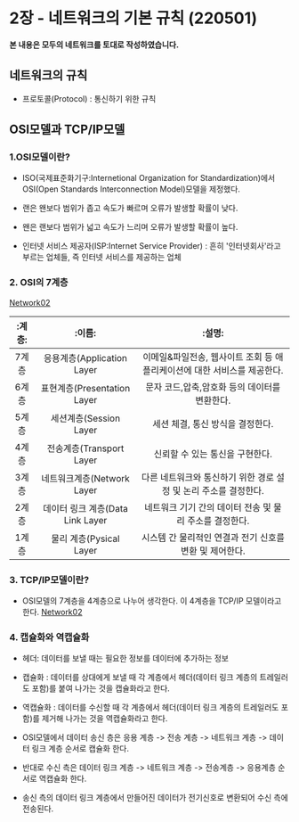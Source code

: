 # 2장 - 네트워크의 기본 규칙 (220501)

**본 내용은 모두의 네트워크를 토대로 작성하였습니다.**

## 네트워크의 규칙

- 프로토콜(Protocol) : 통신하기 위한 규칙

## OSI모델과 TCP/IP모델

### 1.OSI모델이란?

- ISO(국제표준화기구:Internetional Organization for Standardization)에서 OSI(Open Standards Interconnection Model)모델을 제정했다.

- 랜은 왠보다 범위가 좁고 속도가 빠르며 오류가 발생할 확률이 낮다.
- 왠은 랜보다 범위가 넓고 속도가 느리며 오류가 발생할 확률이 높다.

* 인터넷 서비스 제공자(ISP:Internet Service Provider) : 흔히 '인터넷회사'라고 부르는 업체들, 즉 인터넷 서비스를 제공하는 업체

### 2. OSI의 7계층

[Network02](.Network/image/Network02.png)

| :계층: |              :이름:              |                                  :설명:                                  |
| :----: | :------------------------------: | :----------------------------------------------------------------------: |
| 7계층  |    응용계층(Application Layer    | 이메일&파일전송, 웹사이트 조회 등 애플리케이션에 대한 서비스를 제공한다. |
| 6계층  |   표현계층(Presentation Layer    |              문자 코드,압축,암호화 등의 데이터를 변환한다.               |
| 5계층  |      세션계층(Session Layer      |                     세션 체결, 통신 방식을 결정한다.                     |
| 4계층  |     전송계층(Transport Layer     |                     신뢰할 수 있는 통신을 구현한다.                      |
| 3계층  |    네트워크계층(Network Layer    |     다른 네트워크와 통신하기 위한 경로 설정 및 논리 주소를 결정한다.     |
| 2계층  | 데이터 링크 계층(Data Link Layer |         네트워크 기기 간의 데이터 전송 및 물리 주소를 결정한다.          |
| 1계층  |     물리 계층(Pysical Layer      |         시스템 간 물리적인 연결과 전기 신호를 변환 및 제어한다.          |

### 3. TCP/IP모델이란?

- OSI모델의 7계층을 4계층으로 나누어 생각한다. 이 4계층을 TCP/IP 모델이라고 한다.
  [Network02](.Network/image/Network02-02.png)

### 4. 캡슐화와 역캡슐화

- 헤더: 데이터를 보낼 때는 필요한 정보를 데이터에 추가하는 정보

- 캡슐화 : 데이터를 상대에게 보낼 때 각 계층에서 헤더(데이터 링크 계층의 트레일러도 포함)를 붙여 나가는 것을 캡슐화라고 한다.

- 역캡슐화 : 데이터를 수신할 때 각 계층에서 헤더(데이터 링크 계층의 트레일러도 포함)를 제거해 나가는 것을 역캡슐화라고 한다.

- OSI모델에서 데이터 송신 층은 응용 계층 -> 전송 계층 -> 네트워크 계층 -> 데이터 링크 계층 순서로 캡슐화 한다.

- 반대로 수신 측은 데이터 링크 계층 -> 네트워크 계층 -> 전송계층 -> 응용계층 순서로 역캡슐화 한다.

- 송신 측의 데이터 링크 계층에서 만들어진 데이터가 전기신호로 변환되어 수신 측에 전송된다.
